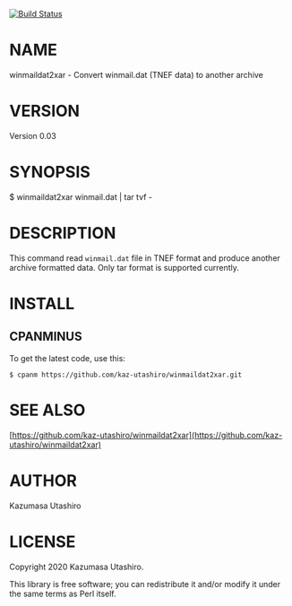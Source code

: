 [![Build Status](https://travis-ci.com/kaz-utashiro/winmaildat2xar.svg?branch=master)](https://travis-ci.com/kaz-utashiro/winmaildat2xar)
# NAME

winmaildat2xar - Convert winmail.dat (TNEF data) to another archive

# VERSION

Version 0.03

# SYNOPSIS

$ winmaildat2xar winmail.dat | tar tvf -

# DESCRIPTION

This command read `winmail.dat` file in TNEF format and produce
another archive formatted data.  Only tar format is supported
currently.

# INSTALL

## CPANMINUS

To get the latest code, use this:

    $ cpanm https://github.com/kaz-utashiro/winmaildat2xar.git

# SEE ALSO

[https://github.com/kaz-utashiro/winmaildat2xar](https://github.com/kaz-utashiro/winmaildat2xar)

# AUTHOR

Kazumasa Utashiro

# LICENSE

Copyright 2020 Kazumasa Utashiro.

This library is free software; you can redistribute it and/or modify
it under the same terms as Perl itself.
